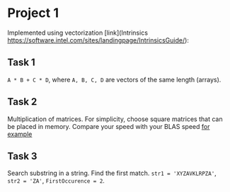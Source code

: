 # Project 1

Implemented using vectorization [link](Intrinsics https://software.intel.com/sites/landingpage/IntrinsicsGuide/):

## Task 1
`A * B + C * D`, where `A, B, C, D` are vectors of the same length (arrays).

## Task 2
Multiplication of matrices. For simplicity, choose square matrices that can be placed in memory.
Compare your speed with your BLAS speed [for example](https://www.konda.eu/c-openblas-matrix-multiplication/)

## Task 3
Search substring in a string. Find the first match. `str1 = 'XYZAVKLRPZA'`, `str2 = 'ZA'`, `FirstOccurence = 2`.


